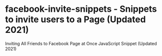 # facebook-invite-snippets - Snippets to invite users to a Page (Updated 2021)

Inviting All Friends to Facebook Page at Once JavaScript Snippet (Updated 2021)

